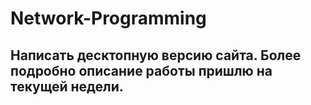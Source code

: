 # Network-Programming
<h2>Написать десктопную версию сайта. Более подробно описание работы пришлю на текущей недели.</h2>
